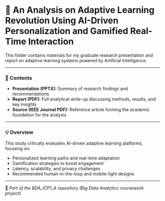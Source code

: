 # 🧠 An Analysis on Adaptive Learning Revolution Using AI-Driven Personalization and Gamified Real-Time Interaction

This folder contains materials for my graduate research presentation and report on adaptive learning systems powered by Artificial Intelligence.

---

### 📁 Contents
- **Presentation (PPTX):** Summary of research findings and recommendations  
- **Report (PDF):** Full analytical write-up discussing methods, results, and key insights  
- **Source (IEEE Journal PDF):** Reference article forming the academic foundation for the analysis

---

### 💡 Overview
This study critically evaluates AI-driven adaptive learning platforms, focusing on:
- Personalized learning paths and real-time adaptation  
- Gamification strategies to boost engagement  
- Latency, scalability, and privacy challenges  
- Recommended human-in-the-loop and mobile-light designs  

---

📍 *Part of the BDA_ICP1_A repository (Big Data Analytics coursework project).*

